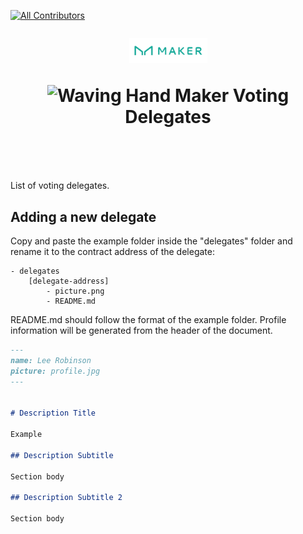 [![All Contributors](https://img.shields.io/badge/all_contributors-7-orange.svg?style=flat-square)](#contributors)

<h1 align="center" style="margin-top: 1em; margin-bottom: 3em;">
  <p><a href="https://vote.makerdao.com/"><img alt="maker logo" src="./maker-logo.png" alt="vote.makerdao.com" width="125"></a></p>
  <p> <img src="https://media.giphy.com/media/hvRJCLFzcasrR4ia7z/giphy.gif" alt="Waving Hand" width="25px"> Maker Voting Delegates</p>
</h1>

List of voting delegates.

## Adding a new delegate

Copy and paste the example folder inside the "delegates" folder and rename it to the contract address of the delegate:

```
- delegates
    [delegate-address]
        - picture.png
        - README.md
```

README.md should follow the format of the example folder. 
Profile information will be generated from the header of the document.

```markdown
---
name: Lee Robinson
picture: profile.jpg
---


# Description Title

Example 

## Description Subtitle

Section body

## Description Subtitle 2

Section body
```